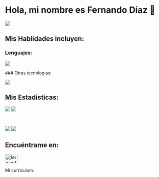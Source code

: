 
# Hola, mi nombre es Fernando Diaz 👋

![](http://github-profile-summary-cards.vercel.app/api/cards/profile-details?username=Fernandodg97&theme=github)

## Mis Hablidades incluyen:
### Lenguajes:
<p align="left">
  <a href="https://skillicons.dev">
    <img src="https://skillicons.dev/icons?i=html,css,js,ts,java,php,mysql,react,vue&perline=14" />
  </a>
</p>
### Otras tecnologias:
<p align="left">
  <a href="https://skillicons.dev">
    <img src="https://skillicons.dev/icons?i=git,github,linux,windows,vite,vscode&perline=14" />
  </a>
</p>

## Mis Estadisticas:
![](http://github-profile-summary-cards.vercel.app/api/cards/repos-per-language?username=Fernandodg97&theme=github)
![](http://github-profile-summary-cards.vercel.app/api/cards/most-commit-language?username=Fernandodg97&theme=github)

<br>

![](http://github-profile-summary-cards.vercel.app/api/cards/stats?username=Fernandodg97&theme=github)
![](https://github-readme-stats.vercel.app/api?username=Fernandodg97&count_private=true)

## Encuéntrame en:
<p align="left">
<a href="https://linkedin.com/in/fernandodiazgutierrez" target="blank"><img align="center" src="https://raw.githubusercontent.com/rahuldkjain/github-profile-readme-generator/master/src/images/icons/Social/linked-in-alt.svg" alt="fernandodiazgutierrez" height="30" width="40" /></a>
</p>

Mi curriculum: ![]()
